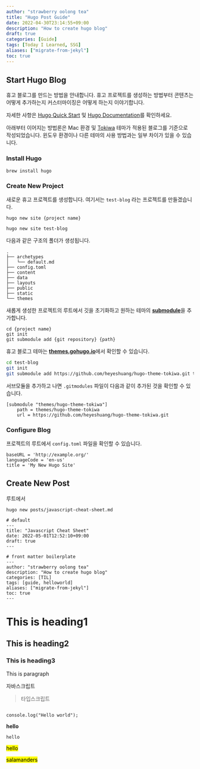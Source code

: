 ```yaml
---
author: "strawberry oolong tea"
title: "Hugo Post Guide"
date: 2022-04-30T23:14:55+09:00
description: "How to create hugo blog"
draft: true
categories: [Guide]
tags: [Today I Learned, SSG]
aliases: ["migrate-from-jekyl"]
toc: true
---
```


## Start Hugo Blog

휴고 블로그를 만드는 방법을 안내합니다.
휴고 프로젝트를 생성하는 방법부터 콘텐츠는 어떻게 추가하는지 커스터마이징은 어떻게 하는지 이야기합니다.

자세한 사항은 [Hugo Quick Start](https://gohugo.io/getting-started/quick-start/) 및 [Hugo Documentation](https://gohugo.io/documentation/)를 확인하세요.

아래부터 이어지는 방법론은 Mac 환경 및 [Tokiwa](https://github.com/heyeshuang/hugo-theme-tokiwa) 테마가 적용된 블로그를 기준으로 작성되었습니다. 윈도우 환경이나 다른 테마의 사용 방법과는 일부 차이가 있을 수 있습니다.

### Install Hugo

```
brew install hugo
```

### Create New Project

새로운 휴고 프로젝트를 생성합니다. 여기서는 `test-blog` 라는 프로젝트를 만들겠습니다.

```
hugo new site {project name}
```

```shell
hugo new site test-blog
```

다음과 같은 구조의 폴더가 생성됩니다.

```
.
├── archetypes
│   └── default.md
├── config.toml
├── content
├── data
├── layouts
├── public
├── static
└── themes
```

새롭게 생성한 프로젝트의 루트에서 깃을 초기화하고 원하는 테마의 [**submodule**](https://git-scm.com/book/en/v2/Git-Tools-Submodules)을 추가합니다.

```
cd {project name}
git init
git submodule add {git repository} {path}
```

휴고 블로그 테마는 [**themes.gohugo.io**](https://themes.gohugo.io/)에서 확인할 수 있습니다.

```bash
cd test-blog
git init
git submodule add https://github.com/heyeshuang/hugo-theme-tokiwa.git themes/hugo-theme-tokiwa
```

서브모듈을 추가하고 나면 `.gitmodules` 파일이 다음과 같이 추가된 것을 확인할 수 있습니다.

```
[submodule "themes/hugo-theme-tokiwa"]
	path = themes/hugo-theme-tokiwa
	url = https://github.com/heyeshuang/hugo-theme-tokiwa.git
```

### Configure Blog

프로젝트의 루트에서 `config.toml` 파일을 확인할 수 있습니다.

```
baseURL = 'http://example.org/'
languageCode = 'en-us'
title = 'My New Hugo Site'
```

## Create New Post

루트에서

```
hugo new posts/javascript-cheat-sheet.md
```

```shell
# default
---
title: "Javascript Cheat Sheet"
date: 2022-05-01T12:52:10+09:00
draft: true
---

# front matter boilerplate
---
author: "strawberry oolong tea"
description: "How to create hugo blog"
categories: [TIL]
tags: [guide, helloworld]
aliases: ["migrate-from-jekyl"]
toc: true
---
```

# This is heading1

## This is heading2

### This is heading3

This is paragraph

자바스크립트

> 타입스크립트

```

console.log("Hello world");

```

**hello**

`hello`

<mark>hello</mark>

<mark>salamanders</mark>

```

```

